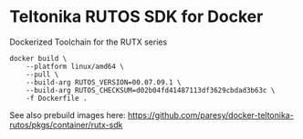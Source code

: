 # Teltonika RUTOS SDK for Docker
Dockerized Toolchain for the RUTX series

```
docker build \
    --platform linux/amd64 \
    --pull \
    --build-arg RUTOS_VERSION=00.07.09.1 \
    --build-arg RUTOS_CHECKSUM=d02b04fd41487113df3629cbdad3b63c \
    -f Dockerfile .
```

See also prebuild images here: 
https://github.com/paresy/docker-teltonika-rutos/pkgs/container/rutx-sdk